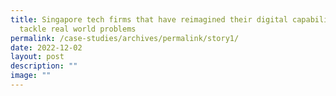 ```yaml
---
title: Singapore tech firms that have reimagined their digital capabilities to
  tackle real world problems
permalink: /case-studies/archives/permalink/story1/
date: 2022-12-02
layout: post
description: ""
image: ""
---
```

